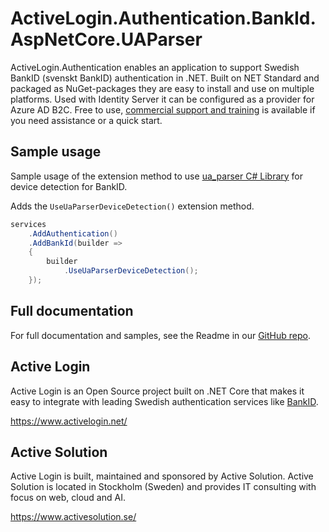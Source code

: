 # ActiveLogin.Authentication.BankId.AspNetCore.UAParser

ActiveLogin.Authentication enables an application to support Swedish BankID (svenskt BankID) authentication in .NET. Built on NET Standard and packaged as NuGet-packages they are easy to install and use on multiple platforms. Used with Identity Server it can be configured as a provider for Azure AD B2C. Free to use, [commercial support and training](https://activelogin.net/#support) is available if you need assistance or a quick start. 

## Sample usage

Sample usage of the extension method to use [ua_parser C# Library](https://github.com/ua-parser/uap-csharp) for device detection for BankID.

Adds the `UseUaParserDeviceDetection()` extension method.

```csharp
services
    .AddAuthentication()
    .AddBankId(builder =>
    {
        builder
            .UseUaParserDeviceDetection();
    });
```

## Full documentation

For full documentation and samples, see the Readme in our [GitHub repo](https://github.com/ActiveLogin/ActiveLogin.Authentication).

## Active Login

Active Login is an Open Source project built on .NET Core that makes it easy to integrate with leading Swedish authentication services like [BankID](https://www.bankid.com/).

https://www.activelogin.net/

## Active Solution

Active Login is built, maintained and sponsored by Active Solution. Active Solution is located in Stockholm (Sweden) and provides IT consulting with focus on web, cloud and AI.

https://www.activesolution.se/
